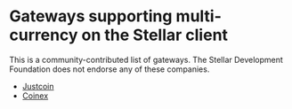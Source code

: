 Gateways supporting multi-currency on the Stellar client
========================================================
This is a community-contributed list of gateways. The Stellar Development Foundation does not endorse any of these companies.
* [Justcoin](https://justcoin.com/)
* [Coinex](https://www.coinex.co.nz/)
